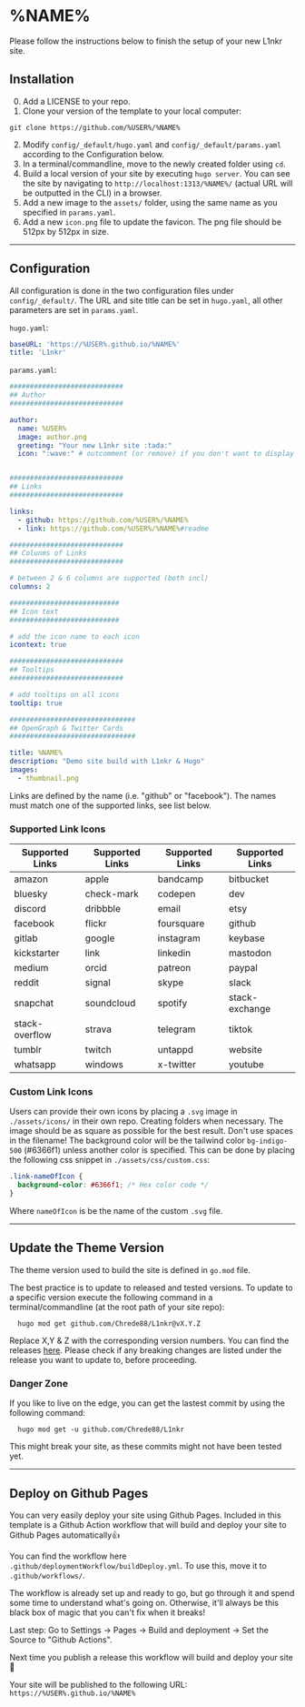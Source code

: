 # %NAME%

Please follow the instructions below to finish the setup of your new L1nkr site.

## Installation

0) Add a LICENSE to your repo.
1) Clone your version of the template to your local computer:
```shell
git clone https://github.com/%USER%/%NAME%
```
2) Modify `config/_default/hugo.yaml` and `config/_default/params.yaml` according to the Configuration below.
3) In a terminal/commandline, move to the newly created folder using `cd`.
4) Build a local version of your site by executing `hugo server`. You can see the site by navigating to `http://localhost:1313/%NAME%/`  (actual URL will be outputted in the CLI) in a browser.
5) Add a new image to the `assets/` folder, using the same name as you specified in `params.yaml`.
6) Add a new `icon.png` file to update the favicon. The png file should be 512px by 512px in size.

---

## Configuration

All configuration is done in the two configuration files under `config/_default/`. The URL and site title can be set in `hugo.yaml`, all other parameters are set in `params.yaml`.

`hugo.yaml`:
```yaml
baseURL: 'https://%USER%.github.io/%NAME%'
title: 'L1nkr'
```

`params.yaml`:
```yaml
############################
## Author
############################

author:
  name: %USER%
  image: author.png
  greeting: "Your new L1nkr site :tada:"
  icon: ":wave:" # outcomment (or remove) if you don't want to display the emoji


############################
## Links
############################

links:
  - github: https://github.com/%USER%/%NAME%
  - link: https://github.com/%USER%/%NAME%#readme

############################
## Colunms of Links
############################

# between 2 & 6 columns are supported (both incl)
columns: 2

###########################
## Icon text
###########################

# add the icon name to each icon
icontext: true

############################
## Tooltips
############################

# add tooltips on all icons
tooltip: true

###############################
## OpenGraph & Twitter Cards
###############################

title: %NAME%
description: "Demo site build with L1nkr & Hugo"
images:
  - thumbnail.png
```

Links are defined by the name (i.e. "github" or "facebook"). The names must match one of the supported links, see list below.

### Supported Link Icons
| **Supported Links** | **Supported Links** | **Supported Links** | **Supported Links** |
| --- | --- | --- | --- |
| amazon | apple | bandcamp | bitbucket | 
| bluesky | check-mark | codepen | dev |
| discord | dribbble | email | etsy |
| facebook | flickr | foursquare | github |
| gitlab | google | instagram | keybase |
| kickstarter | link | linkedin | mastodon |
| medium | orcid | patreon | paypal | pinterest |
| reddit | signal | skype | slack |
| snapchat | soundcloud | spotify | stack-exchange |
| stack-overflow | strava | telegram | tiktok |
| tumblr | twitch | untappd | website |
| whatsapp | windows | x-twitter | youtube |


### Custom Link Icons
Users can provide their own icons by placing a `.svg` image in `./assets/icons/` in their own repo. Creating folders when necessary. The image should be as square as possible for the best result. Don't use spaces in the filename!
The background color will be the tailwind color `bg-indigo-500` (#6366f1) unless another color is specified. This can be done by placing the following css snippet in `./assets/css/custom.css`:

```css
.link-nameOfIcon {
  background-color: #6366f1; /* Hex color code */
}
```
Where `nameOfIcon` is be the name of the custom `.svg` file.

---

## Update the Theme Version

The theme version used to build the site is defined in `go.mod` file.

The best practice is to update to released and tested versions. To update to a specific version execute the following command in a terminal/commandline (at the root path of your site repo):

```shell
  hugo mod get github.com/Chrede88/L1nkr@vX.Y.Z
```
Replace X,Y & Z with the corresponding version numbers. You can find the releases [here](https://github.com/Chrede88/L1nkr/releases). Please check if any breaking changes are listed under the release you want to update to, before proceeding.

### Danger Zone
If you like to live on the edge, you can get the lastest commit by using the following command:
```shell
  hugo mod get -u github.com/Chrede88/L1nkr
```
This might break your site, as these commits might not have been tested yet.

---

## Deploy on Github Pages
You can very easily deploy your site using Github Pages. Included in this template is a Github Action workflow that will build and deploy your site to Github Pages automatically:+1:

You can find the workflow here `.github/deploymentWorkflow/buildDeploy.yml`. To use this, move it to `.github/workflows/`.

The workflow is already set up and ready to go, but go through it and spend some time to understand what's going on. Otherwise, it'll always be this black box of magic that you can't fix when it breaks!

Last step: Go to Settings -> Pages -> Build and deployment -> Set the Source to "Github Actions".

Next time you publish a release this workflow will build and deploy your site :tada:

Your site will be published to the following URL:
`https://%USER%.github.io/%NAME%`